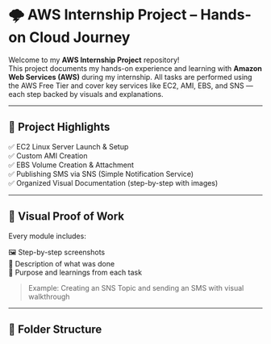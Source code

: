 # 🌩️ AWS Internship Project – Hands-on Cloud Journey

Welcome to my **AWS Internship Project** repository!  
This project documents my hands-on experience and learning with **Amazon Web Services (AWS)** during my internship. All tasks are performed using the AWS Free Tier and cover key services like EC2, AMI, EBS, and SNS — each step backed by visuals and explanations.

---

## 🚀 Project Highlights

✅ EC2 Linux Server Launch & Setup  
✅ Custom AMI Creation  
✅ EBS Volume Creation & Attachment  
✅ Publishing SMS via SNS (Simple Notification Service)  
✅ Organized Visual Documentation (step-by-step with images)  

---

## 📸 Visual Proof of Work

Every module includes:

🖼️ Step-by-step screenshots  
🧾 Description of what was done  
🎯 Purpose and learnings from each task  

> Example: Creating an SNS Topic and sending an SMS with visual walkthrough

---

## 🧩 Folder Structure


